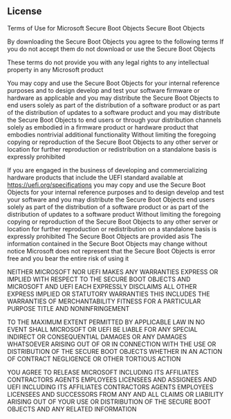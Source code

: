## License

Terms of Use for Microsoft Secure Boot Objects Secure Boot Objects

By downloading the Secure Boot Objects you agree to the following terms
If you do not accept them do not download or use the Secure Boot Objects

These terms do not provide you with any legal rights to any intellectual
property in any Microsoft product

You may copy and use the Secure Boot Objects for your internal reference
purposes and to design develop and test your software firmware or hardware
as applicable and you may distribute the Secure Boot Objects to end users
solely as part of the distribution of a software product or
as part of the distribution of updates to a software product
and you may distribute the Secure Boot Objects to end users or through your
distribution channels solely as embodied in a firmware product or hardware
product that embodies nontrivial additional functionality Without limiting the
foregoing copying or reproduction of the Secure Boot Objects to any other
server or location for further reproduction or redistribution on a standalone
basis is expressly prohibited

If you are engaged in the business of developing and commercializing hardware
products that include the UEFI standard
available at https://uefi.org/specifications you may copy and use the Secure
Boot Objects for your internal reference purposes and to design develop and
test your software and you may distribute the Secure Boot Objects end users
solely as part of the distribution of a software product or
as part of the distribution of updates to a software product
Without limiting the foregoing copying or reproduction of the Secure Boot
Objects to any other server or location for further reproduction or
redistribution on a standalone basis is expressly prohibited
The Secure Boot Objects are provided asis The information contained in the
Secure Boot Objects may change without notice  Microsoft does not represent
that the Secure Boot Objects is error free and you bear the entire risk of
using it

NEITHER MICROSOFT NOR UEFI MAKES ANY WARRANTIES EXPRESS OR IMPLIED
WITH RESPECT TO THE SECURE BOOT OBJECTS AND MICROSOFT AND UEFI EACH EXPRESSLY
DISCLAIMS ALL OTHER EXPRESS IMPLIED OR STATUTORY WARRANTIES THIS INCLUDES
THE WARRANTIES OF MERCHANTABILITY FITNESS FOR A PARTICULAR PURPOSE TITLE AND
NONINFRINGEMENT

TO THE MAXIMUM EXTENT PERMITTED BY APPLICABLE LAW IN NO EVENT SHALL MICROSOFT
OR UEFI BE LIABLE FOR ANY SPECIAL INDIRECT OR CONSEQUENTIAL DAMAGES OR ANY
DAMAGES WHATSOEVER ARISING OUT OF OR IN CONNECTION WITH THE USE OR DISTRIBUTION
OF THE SECURE BOOT OBJECTS WHETHER IN AN ACTION OF CONTRACT NEGLIGENCE OR
OTHER TORTIOUS ACTION

YOU AGREE TO RELEASE MICROSOFT INCLUDING ITS AFFILIATES CONTRACTORS AGENTS
EMPLOYEES LICENSEES AND ASSIGNEES AND UEFI INCLUDING ITS AFFILIATES
CONTRACTORS AGENTS EMPLOYEES LICENSEES AND SUCCESSORS FROM ANY AND ALL
CLAIMS OR LIABILITY ARISING OUT OF YOUR USE OR DISTRIBUTION OF THE SECURE
BOOT OBJECTS AND ANY RELATED INFORMATION
